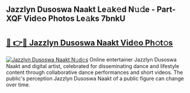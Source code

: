 ## Jazzlyn Dusoswa Naakt Le𝚊k𝚎d N𝚞𝚍e - Part-XQF Vid𝚎o Photos Le𝚊ks 7bnkU

# <h2><a href="http://fb85r6.evod.top/?m=Jazzlyn+Dusoswa+Naakt">🔗 👉🔴 Jazzlyn Dusoswa Naakt Vid𝚎o Ph𝚘t𝚘s</a></h2>

[![Jazzlyn Dusoswa Naakt N𝚞d𝚎s](https://i.imgur.com/8V9OHl7.gif)](http://fb85r6.evod.top/?m=Jazzlyn+Dusoswa+Naakt)
Online entertainer Jazzlyn Dusoswa Naakt and digital artist, celebrated for disseminating dance and lifestyle content through collaborative dance performances and short videos. The public's perception Jazzlyn Dusoswa Naakt of a public figure can change over time. 
